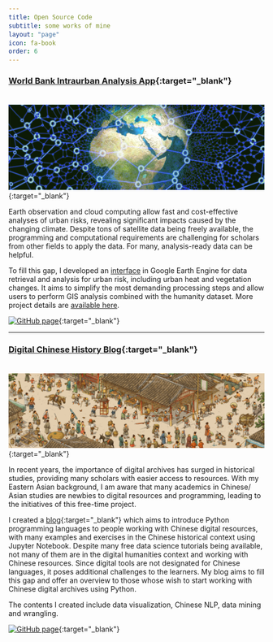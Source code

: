 ```yaml
---
title: Open Source Code
subtitle: some works of mine
layout: "page"
icon: fa-book
order: 6
---
```


### [**World Bank Intraurban Analysis App**](https://sites.google.com/view/intraurban/home){:target="_blank"}

<div style="line-height:50%;">
    <br>
</div>

[<img alt="" width="800px" src="assets/images/eobanner.jpg" />](https://sites.google.com/view/intraurban/home){:target="_blank"}

Earth observation and cloud computing allow fast and cost-effective analyses of urban risks, revealing significant impacts caused by the changing climate. Despite tons of satellite data being freely available, the programming and computational requirements are challenging for scholars from other fields to apply the data. For many, analysis-ready data can be helpful. 

To fill this gap, I developed an [interface](https://sites.google.com/view/intraurban/home) in Google Earth Engine for data retrieval and analysis for urban risk, including urban heat and vegetation changes. It aims to simplify the most demanding processing steps and allow users to perform GIS analysis combined with the humanity dataset. More project details are [available here](https://pinkychow1010.github.io/project/2023/01/01/intraurban.html).

[<img src="https://cdn-icons-png.flaticon.com/512/25/25231.png" alt="GitHub page" width="40" height="40"/>](https://github.com/pinkychow1010/wb-pak-intraurban){:target="_blank"}

***


### [**Digital Chinese History Blog**](https://pinkychow1010.github.io/digital-chinese-history-blog/){:target="_blank"}

<div style="line-height:50%;">
    <br>
</div>

[<img alt="" width="800px" src="assets/images/blog.jpg" />](https://pinkychow1010.github.io/digital-chinese-history-blog/){:target="_blank"}

In recent years, the importance of digital archives has surged in historical studies, providing many scholars with easier access to resources. With my Eastern Asian background, I am aware that many academics in Chinese/ Asian studies are newbies to digital resources and programming, leading to the initiatives of this free-time project. 

I created a [blog](https://pinkychow1010.github.io/digital-chinese-history-blog/){:target="_blank"} which aims to introduce Python programming languages to people working with Chinese digital resources, with many examples and exercises in the Chinese historical context using Jupyter Notebook. Despite many free data science tutorials being available, not many of them are in the digital humanities context and working with Chinese resources. Since digital tools are not designated for Chinese languages, it poses additional challenges to the learners. My blog aims to fill this gap and offer an overview to those whose wish to start working with Chinese digital archives using Python. 

The contents I created include data visualization, Chinese NLP,  data mining and wrangling.

[<img src="https://cdn-icons-png.flaticon.com/512/25/25231.png" alt="GitHub page" width="40" height="40"/>](https://github.com/pinkychow1010/digital-chinese-history-blog){:target="_blank"}

<!-- 
<a href='https://pinkychow1010.github.io/digital-chinese-history-blog/' class="button scrolly">Click to View</a>
 -->